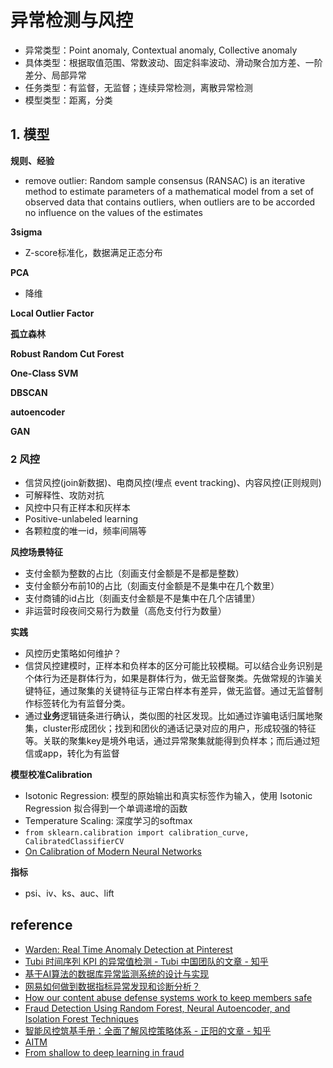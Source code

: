 # 异常检测与风控

- 异常类型：Point anomaly, Contextual anomaly, Collective anomaly
- 具体类型：根据取值范围、常数波动、固定斜率波动、滑动聚合加方差、一阶差分、局部异常
- 任务类型：有监督，无监督；连续异常检测，离散异常检测
- 模型类型：距离，分类

## 1. 模型

**规则、经验**

- remove outlier: Random sample consensus (RANSAC) is an iterative method to estimate parameters of a mathematical model from a set of observed data that contains outliers, when outliers are to be accorded no influence on the values of the estimates

**3sigma**

- Z-score标准化，数据满足正态分布

**PCA**

- 降维

**Local Outlier Factor**

**孤立森林**

**Robust Random Cut Forest**

**One-Class SVM**

**DBSCAN**

**autoencoder**

**GAN**

### 2 风控

- 信贷风控(join新数据)、电商风控(埋点 event tracking)、内容风控(正则规则)
- 可解释性、攻防对抗
- 风控中只有正样本和灰样本
- Positive-unlabeled learning
- 各颗粒度的唯一id，频率间隔等

**风控场景特征**

- 支付金额为整数的占比（刻画支付金额是不是都是整数）
- 支付金额分布前10的占比（刻画支付金额是不是集中在几个数里）
- 支付商铺的id占比（刻画支付金额是不是集中在几个店铺里）
- 非运营时段夜间交易行为数量（高危支付行为数量）

**实践**

- 风控历史策略如何维护？
- 信贷风控建模时，正样本和负样本的区分可能比较模糊。可以结合业务识别是个体行为还是群体行为，如果是群体行为，做无监督聚类。先做常规的诈骗关键特征，通过聚集的关键特征与正常白样本有差异，做无监督。通过无监督制作标签转化为有监督分类。
- 通过**业务**逻辑链条进行确认，类似图的社区发现。比如通过诈骗电话归属地聚集，cluster形成团伙；找到和团伙的通话记录对应的用户，形成较强的特征等。关联的聚集key是境外电话，通过异常聚集就能得到负样本；而后通过短信或app，转化为有监督

**模型校准Calibration**

- Isotonic Regression: 模型的原始输出和真实标签作为输入，使用 Isotonic Regression 拟合得到一个单调递增的函数
- Temperature Scaling: 深度学习的softmax
- `from sklearn.calibration import calibration_curve, CalibratedClassifierCV`
- [On Calibration of Modern Neural Networks](http://proceedings.mlr.press/v70/guo17a/guo17a.pdf)

**指标**

- psi、iv、ks、auc、lift

## reference

- [Warden: Real Time Anomaly Detection at Pinterest](https://medium.com/pinterest-engineering/warden-real-time-anomaly-detection-at-pinterest-210c122f6afa)
- [Tubi 时间序列 KPI 的异常值检测 - Tubi 中国团队的文章 - 知乎](https://zhuanlan.zhihu.com/p/642174241)
- [基于AI算法的数据库异常监测系统的设计与实现](https://tech.meituan.com/2022/09/01/database-monitoring-based-on-ai.html)
- [网易如何做到数据指标异常发现和诊断分析？](https://mp.weixin.qq.com/s/wr9XvBNRBeKfp6acxkXc2A)
- [How our content abuse defense systems work to keep members safe](https://www.linkedin.com/blog/engineering/trust-and-safety/how-our-content-abuse-defense-systems-work-to-keep-members-safe)
- [Fraud Detection Using Random Forest, Neural Autoencoder, and Isolation Forest Techniques](https://www.infoq.com/articles/fraud-detection-random-forest/?topicPageSponsorship=ed11260b-6513-40ba-922f-aae7ac9f942c)
- [智能风控筑基手册：全面了解风控策略体系 - 正阳的文章 - 知乎](https://zhuanlan.zhihu.com/p/151299288)
- [AITM](https://tech.meituan.com/2021/08/12/kdd-2021-aitm.html)
- [From shallow to deep learning in fraud](https://eng.lyft.com/from-shallow-to-deep-learning-in-fraud-9dafcbcef743)
